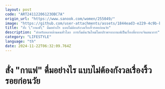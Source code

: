 ```yaml
---
layout: post
code: "ART24112206123OBC7A"
origin_url: "https://www.sanook.com/women/255049/"
image: "https://github.com/user-attachments/assets/1844ead3-e229-4c9b-b91e-5d07f221d50b"
title: "สั่ง \"กาแฟ\" ดื่มอย่างไร แบบไม่ต้องกังวลเรื่องริ้วรอยก่อนวัย"
description: "สำหรับหลายล้านคนทั่วโลก การเริ่มต้นวันใหม่โดยปราศจากกาแฟเป็นเรื่องที่ยากจะจินตนาการ"
category: "LIFESTYLE"
language: "th"
date: 2024-11-22T06:32:09.764Z
---
```


# สั่ง "กาแฟ" ดื่มอย่างไร แบบไม่ต้องกังวลเรื่องริ้วรอยก่อนวัย